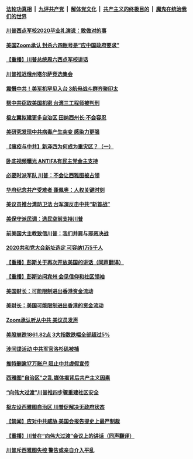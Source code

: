 ####  [法轮功真相](../../../../basic/blob/master/README.md?t=06141902) &nbsp;|&nbsp; [九评共产党](../../../../9ping.md/blob/master/README.md?t=06141902) &nbsp;|&nbsp; [解体党文化](../../../../jtdwh.md/blob/master/README.md?t=06141902)  &nbsp;|&nbsp; [共产主义的终极目的](../../../../gczydzjmd.md/blob/master/README.md?t=06141902) &nbsp;|&nbsp; [魔鬼在统治我们的世界](../../../../mgztzwmdsj.md/blob/master/README.md?t=06141902) 

#### [川普西点军校2020毕业礼演说：敢做对的事](../pages/prog203/a102870593.md?t=06141902) 

#### [美国Zoom承认 封杀六四账号是“应中国政府要求”](../pages/prog203/a102870404.md?t=06141902) 

#### [【重播】川普总统周六西点军校讲话](../pages/prog203/a102870376.md?t=06141902) 

#### [川普推迟俄州塔尔萨竞选集会](../pages/prog203/a102870380.md?t=06141902) 

#### [震慑中共！美军机罕见入台 3航母战斗群齐聚印太](../pages/prog203/a102869893.md?t=06141902) 

#### [帮中共窃取美国机密 台湾三工程师被判刑](../pages/prog203/a102870177.md?t=06141902) 

#### [极左翼拟建更多自治区 田纳西州长:不会容忍](../pages/prog203/a102869868.md?t=06141902) 

#### [美研究发现中共病毒产生突变 感染力更强](../pages/prog203/a102869811.md?t=06141902) 

#### [【瘟疫与中共】新泽西为何成为重灾区？（一）](../pages/prog203/a102869416.md?t=06141902) 

#### [卧底视频曝光 ANTIFA有民主党金主支持](../pages/prog203/a102869708.md?t=06141902) 

#### [必要时派军队 川普：不会让西雅图被占领](../pages/prog203/a102869689.md?t=06141902) 

#### [华府纪念共产受难者 蓬佩奥：人权关键时刻](../pages/prog203/a102869651.md?t=06141902) 

#### [美议员推台湾防卫法 台军演反击中共“斩首战”](../pages/prog203/a102869636.md?t=06141902) 

#### [美保守派民调：选民空前支持川普](../pages/prog203/a102869523.md?t=06141902) 

#### [前美国大主教致信川普：我们并肩与邪恶决战](../pages/prog203/a102869621.md?t=06141902) 

#### [2020共和党大会新址选定 可容纳1万5千人](../pages/prog203/a102869585.md?t=06141902) 

#### [【重播】彭斯关于再次开放美国的讲话（同声翻译）](../pages/prog203/a102869530.md?t=06141902) 

#### [【重播】彭斯访问宾州 会见信仰和社区领袖](../pages/prog203/a102869459.md?t=06141902) 

#### [美国财长：可能限制进出香港资金流动](../pages/prog203/a102869449.md?t=06141902) 

#### [美财长：美国可能限制进出香港的资金流动](../pages/prog203/a102869361.md?t=06141902) 

#### [Zoom承认听从中共 美议员发声](../pages/prog203/a102869411.md?t=06141902) 

#### [美股崩跌1861.82点 3大指数跌幅全部超过5%](../pages/prog203/a102869184.md?t=06141902) 

#### [涉间谍活动 中共军官洛杉矶被捕](../pages/prog203/a102869175.md?t=06141902) 

#### [推特删逾17万账户 阻止中共虚假宣传](../pages/prog203/a102868947.md?t=06141902) 

#### [西雅图“自治区”之乱 媒体揭背后共产主义因素](../pages/prog203/a102868873.md?t=06141902) 

#### [“向伟大过渡”川普推四步骤重建社区安全](../pages/prog203/a102868845.md?t=06141902) 

#### [极左设西雅图自治区 川普促解决无政府状态](../pages/prog203/a102868829.md?t=06141902) 

#### [【禁闻】应对中共威胁 美国会报告提史上最严制裁](../pages/prog203/a102868821.md?t=06141902) 

#### [【重播】川普在“向伟大过渡”会议上的讲话（同声翻译）](../pages/prog203/a102868730.md?t=06141902) 

#### [川普斥西雅图失控 警告或亲自介入平乱](../pages/prog203/a102868705.md?t=06141902) 

